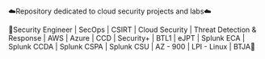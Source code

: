 
☁️Repository dedicated to cloud security projects and labs☁️

🔎Security Engineer | SecOps | CSIRT | Cloud Security | Threat Detection & Response | AWS | Azure | CCD | Security+ | BTL1 | eJPT | Splunk ECA | Splunk CCDA | Splunk CSPA | Splunk CSU | AZ - 900 | LPI - Linux | BTJA🔎

<!---
asahaccn/asahaccn is a ✨ special ✨ repository because its `README.md` (this file) appears on your GitHub profile.
You can click the Preview link to take a look at your changes.
--->
